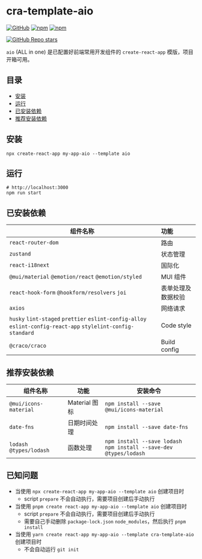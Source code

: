 # cra-template-aio

[![GitHub](https://img.shields.io/github/license/ysbjlzlx/cra-template-aio)](https://github.com/ysbjlzlx/cra-template-aio/blob/main/LICENSE)
[![npm](https://img.shields.io/npm/v/cra-template-aio?logo=npm)](https://www.npmjs.com/package/cra-template-aio)
[![npm](https://img.shields.io/npm/dy/cra-template-aio?logo=npm)](https://www.npmjs.com/package/cra-template-aio)

[![GitHub Repo stars](https://img.shields.io/github/stars/ysbjlzlx/cra-template-aio?style=social)](https://github.com/ysbjlzlx/cra-template-aio)

`aio` (ALL in one) 是已配置好前端常用开发组件的 `create-react-app` 模版，项目开箱可用。

## 目录

* [安装](#安装)
* [运行](#运行)
* [已安装依赖](#已安装依赖)
* [推荐安装依赖](#推荐安装依赖)

## 安装

```shell
npx create-react-app my-app-aio --template aio
```

## 运行

```shell
# http://localhost:3000
npm run start
```

## 已安装依赖

| 组件名称                                                                                                         | 功能           |
|--------------------------------------------------------------------------------------------------------------|:-------------|
| `react-router-dom`                                                                                           | 路由           |
| `zustand`                                                                                                    | 状态管理         |
| `react-i18next`                                                                                              | 国际化          |
| `@mui/material` `@emotion/react` `@emotion/styled`                                                           | MUI 组件       |
| `react-hook-form` `@hookform/resolvers` `joi`                                                                | 表单处理及数据校验    |
| `axios`                                                                                                      | 网络请求         |
| `husky` `lint-staged` `prettier` `eslint-config-alloy` `eslint-config-react-app` `stylelint-config-standard` | Code style   |
| `@craco/craco`                                                                                               | Build config |

## 推荐安装依赖

| 组件名称                     | 功能          | 安装命令                                                                    |
|--------------------------|-------------|-------------------------------------------------------------------------|
| `@mui/icons-material`    | Material 图标 | `npm install --save @mui/icons-material`                                |
| `date-fns`               | 日期时间处理      | `npm install --save date-fns`                                           |
| `lodash` `@types/lodash` | 函数处理        | `npm install --save lodash`<br />`npm install --save-dev @types/lodash` |

## 已知问题

* 当使用 `npx create-react-app my-app-aio --template aio` 创建项目时
    * script `prepare` 不会自动执行，需要项目创建后手动执行
* 当使用 `pnpm create react-app my-app-aio --template aio` 创建项目时
    * script `prepare` 不会自动执行，需要项目创建后手动执行
    * 需要自己手动删除 `package-lock.json` `node_modules`，然后执行 `pnpm install`
* 当使用 `yarn create react-app my-app-aio --template cra-template-aio` 创建项目时
    * 不会自动运行 `git init`